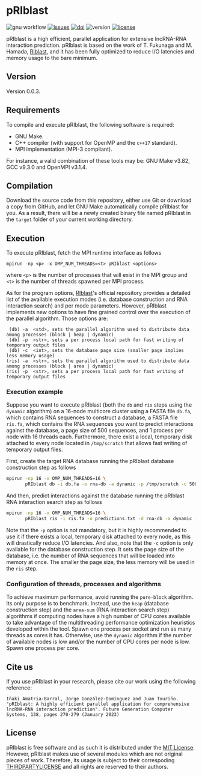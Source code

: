 # pRIblast
![gnu workflow](https://img.shields.io/github/actions/workflow/status/UDC-GAC/pRIblast/compile-gnu.yml?label=gnu)
[![issues](https://img.shields.io/github/issues/UDC-GAC/pato)](https://github.com/UDC-GAC/pRIblast/issues)
[![doi](https://img.shields.io/badge/doi-j.future.2022.08.014-blue)](https://doi.org/10.1016/j.future.2022.08.014)
![version](https://img.shields.io/badge/release-v0.0.3-blue)
[![license](https://img.shields.io/badge/license-MIT-blue)](LICENSE)

pRIblast is a high efficient, parallel application for extensive lncRNA-RNA interaction prediction. pRIblast is based on the work of T. Fukunaga and M. Hamada, [RIblast](https://github.com/fukunagatsu/RIblast/), and it has been fully optimized to reduce I/O latencies and memory usage to the bare minimum.

## Version
Version 0.0.3.

## Requirements
To compile and execute pRIblast, the following software is required:
* GNU Make.
* C++ compiler (with support for OpenMP and the `c++17` standard).
* MPI implementation (MPI-3 compliant).

For instance, a valid combination of these tools may be: GNU Make v3.82, GCC v9.3.0 and OpenMPI v3.1.4.

## Compilation
Download the source code from this repository, either use Git or download a copy from GitHub, and let GNU Make automatically compile pRIblast for you. As a result, there will be a newly created binary file named pRIblast in the `target` folder of your current working directory.

## Execution
To execute pRIblast, fetch the MPI runtime interface as follows
```
mpirun -np <p> -x OMP_NUM_THREADS=<t> pRIblast <options>
```
where `<p>` is the number of processes that will exist in the MPI group and `<t>` is the number of threads spawned per MPI process.

As for the program options, [RIblast](https://github.com/fukunagatsu/RIblast/)'s official repository provides a detailed list of the available execution modes (i.e. database construction and RNA interaction search) and per mode parameters. However, pRIblast implements new options to have fine grained control over the execution of the parallel algorithm. Those options are:
```
 (db) -a  <std>, sets the parallel algorithm used to distribute data among processes (block | heap | dynamic)
 (db) -p  <str>, sets a per process local path for fast writing of temporary output files
 (db) -c  <int>, sets the database page size (smaller page implies less memory usage)
(ris) -a  <str>, sets the parallel algorithm used to distribute data among processes (block | area | dynamic)
(ris) -p  <str>, sets a per process local path for fast writing of temporary output files
```

### Execution example
Suppose you want to execute pRIblast (both the `db` and `ris` steps using the `dynamic` algorithm) on a 16-node multicore cluster using a FASTA file `db.fa`, which contains RNA sequences to construct a database, a FASTA file `ris.fa`, which contains the RNA sequences you want to predict interactions against the database, a page size of 500 sequences, and 1 process per node with 16 threads each. Furthermore, there exist a local, temporary disk attached to every node located in `/tmp/scratch` that allows fast writing of temporary output files.

First, create the target RNA database running the pRIblast database construction step as follows
```bash
mpirun -np 16 -x OMP_NUM_THREADS=16 \
       pRIblast db -i db.fa -o rna-db -a dynamic -p /tmp/scratch -c 500
```
And then, predict interactions against the database running the pRIblast RNA interaction search step as follows
```bash
mpirun -np 16 -x OMP_NUM_THREADS=16 \
       pRIblast ris -i ris.fa -o predictions.txt -d rna-db -a dynamic -p /tmp/scratch
```

Note that the `-p` option is not mandatory, but it is highly recommended to use it if there exists a local, temporary disk attached to every node, as this will drastically reduce I/O latencies. And also, note that the `-c` option is only available for the database construction step. It sets the page size of the database, i.e. the number of RNA sequences that will be loaded into memory at once. The smaller the page size, the less memory will be used in the `ris` step.

### Configuration of threads, processes and algorithms
To achieve maximum performance, avoid running the `pure-block` algorithm. Its only purpose is to benchmark. Instead, use the `heap` (database construction step) and the `area-sum` (RNA interaction search step) algorithms if computing nodes have a high number of CPU cores available to take advantage of the multithreading performance optimization heuristics developed within the tool. Spawn one process per socket and run as many threads as cores it has. Otherwise, use the `dynamic` algorithm if the number of available nodes is low and/or the number of CPU cores per node is low. Spawn one process per core.

## Cite us
If you use pRIblast in your research, please cite our work using the following reference:
```
Iñaki Amatria-Barral, Jorge González-Domínguez and Juan Touriño. "pRIblast: A highly efficient parallel application for comprehensive lncRNA-RNA interaction prediction". Future Generation Computer Systems, 138, pages 270-279 (January 2023)
```

## License
pRIblast is free software and as such it is distributed under the [MIT License](LICENSE). However, pRIblast makes use of several modules which are not original pieces of work. Therefore, its usage is subject to their correspoding [THIRDPARTYLICENSE](THIRDPARTYLICENSES) and all rights are reserved to their authors.

